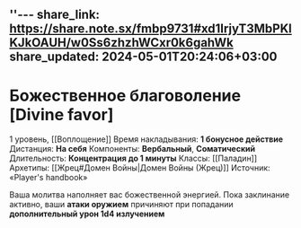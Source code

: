 ''---
share_link: https://share.note.sx/fmbp9731#xd1IrjyT3MbPKlKJkOAUH/w0Ss6zhzhWCxr0k6gahWk
share_updated: 2024-05-01T20:24:06+03:00
---
# Божественное благоволение [Divine favor]
1 уровень, [[Воплощение]]
Время накладывания: **1 бонусное действие**
Дистанция: **На себя**
Компоненты: **Вербальный**, **Соматический**
Длительность: **Концентрация до 1 минуты**
Классы: [[Паладин]]
Архетипы: [[Жрец#Домен Войны|Домен Войны (Жрец)]]
Источник: «Player's handbook»

Ваша молитва наполняет вас божественной энергией. Пока заклинание активно, ваши **атаки оружием** причиняют при попадании **дополнительный урон 1d4 излучением**